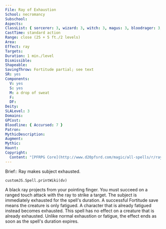 ```yaml
---
File: Ray of Exhaustion
School: necromancy
Subschool: 
Aspects: 
ClassList: { sorcerer: 3, wizard: 3, witch: 3, magus: 3, bloodrager: 3, mesmerist: 3, spiritualist: 3 }
CastTime: standard action
Range: close (25 + 5 ft./2 levels)
Area: 
Effect: ray
Targets: 
Duration: 1 min./level
Dismissible: 
Shapeable: 
SavingThrow: Fortitude partial; see text
SR: yes
Components:
  V: yes
  S: yes
  M: a drop of sweat
  F: 
  DF: 
Deity: 
SLALevel: 3
Domains: 
GPCost: 
Bloodline: { Accursed: 7 }
Patron: 
MythicDescription: 
Augment: 
Mythic: 
Haunt: 
Copyright:
  Content: "[PFRPG Core](http://www.d20pfsrd.com/magic/all-spells/r/ray-of-exhaustion)"
---
```

Brief:: Ray makes subject exhausted.

```dataviewjs
customJS.Spell.printWiki(dv)
```

A black ray projects from your pointing finger. You must succeed on a ranged touch attack with the ray to strike a target.  The subject is immediately exhausted for the spell's duration. A successful Fortitude save means the creature is only fatigued.  A character that is already fatigued instead becomes exhausted.  This spell has no effect on a creature that is already exhausted.  Unlike normal exhaustion or fatigue, the effect ends as soon as the spell's duration expires.
